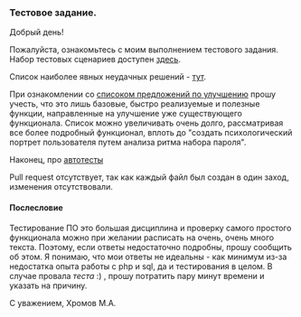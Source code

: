 ### Тестовое задание. 

Добрый день! 

Пожалуйста, ознакомьтесь с моим выполнением тестового задания. Набор тестовых сценариев доступен [здесь](Basic_checks.md).

Список наиболее явных неудачных решений - [тут](found_ssues.md).

При ознакомлении со [списоком предложений по улучшению](suggestions.md) прошу учесть, что это лишь базовые, быстро реализуемые и полезные функции, направленные на улучшение уже существующего функционала. Список можно увеличивать очень долго, рассматривая все более подробный функционал, вплоть до "создать психологический портрет пользователя путем анализа ритма набора пароля". 

Наконец, про [автотесты](suggested_auto_tests.md)

Pull request отсутствует, так как каждый файл был создан в один заход, изменения отсутствовали. 

#### Послесловие

Тестирование ПО это большая дисциплина и проверку самого простого функционала можно при желании расписать на очень, очень много текста. Поэтому, если ответы недостаточно подробны, прошу сообщить об этом.
Я понимаю, что мои ответы не идеальны - как минимум из-за недостатка опыта работы с php и sql, да и тестирования в целом. В случае провала *теста* :) , прошу потратить пару минут времени и указать на причину.

С уважением, Хромов М.А.
